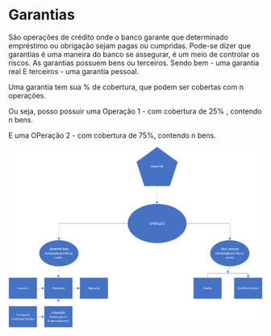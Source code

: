 # Garantias
São operações de crédito onde o banco garante que determinado empréstimo ou obrigação
sejam pagas ou cumpridas.
Pode-se dizer que garantias é uma maneira do banco se assegurar, é um meio de controlar os riscos.
As garantias possuem bens ou terceiros.
Sendo bem - uma garantia real
E terceiros - uma garantia pessoal.

Uma garantia tem sua % de cobertura, que podem ser cobertas com n operações.

Ou seja, posso possuir uma Operação 1 - com cobertura de 25% , contendo n bens.

E uma OPeração 2 - com cobertura de 75%, contendo n bens.

![alt text](https://github.com/lucasserain/estudos/blob/master/images/gara.png "Garantias sample")
